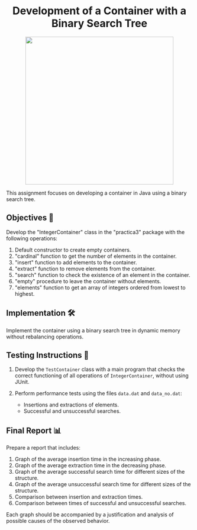 <h1 align="center">Development of a Container with a Binary Search Tree</h1>

<p align="center">
  <img width="400px" src="https://github.com/AlejandroDavidArzolaSaavedra/Data-Structures/assets/90756437/4b5adaaa-15f2-4cd1-816d-e1a4f8dbdd53"/>
</p>

This assignment focuses on developing a container in Java using a binary search tree.

## Objectives 🎯

Develop the "IntegerContainer" class in the "practica3" package with the following operations:

1. Default constructor to create empty containers.
2. "cardinal" function to get the number of elements in the container.
3. "insert" function to add elements to the container.
4. "extract" function to remove elements from the container.
5. "search" function to check the existence of an element in the container.
6. "empty" procedure to leave the container without elements.
7. "elements" function to get an array of integers ordered from lowest to highest.

## Implementation 🛠️

Implement the container using a binary search tree in dynamic memory without rebalancing operations.

## Testing Instructions 🧪

1. Develop the `TestContainer` class with a main program that checks the correct functioning of all operations of `IntegerContainer`, without using JUnit.

2. Perform performance tests using the files `data.dat` and `data_no.dat`:
   - Insertions and extractions of elements.
   - Successful and unsuccessful searches.

## Final Report 📊

Prepare a report that includes:

1. Graph of the average insertion time in the increasing phase.
2. Graph of the average extraction time in the decreasing phase.
3. Graph of the average successful search time for different sizes of the structure.
4. Graph of the average unsuccessful search time for different sizes of the structure.
5. Comparison between insertion and extraction times.
6. Comparison between times of successful and unsuccessful searches.

Each graph should be accompanied by a justification and analysis of possible causes of the observed behavior.
